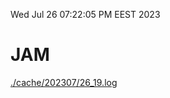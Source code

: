 Wed Jul 26 07:22:05 PM EEST 2023
# JAM
<a href='./cache/202307/26_19.log'>./cache/202307/26_19.log</a>
